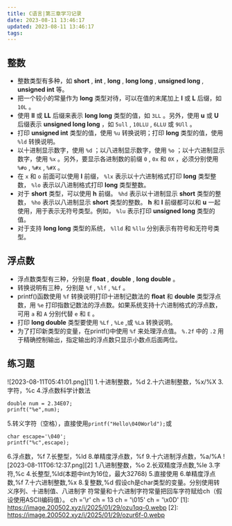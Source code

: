 ```yaml
---
title: C语言|第三章学习记录
date: 2023-08-11 13:46:17
updated: 2023-08-11 13:46:17
tags:
---
```

## 整数

- 整数类型有多种，如 **short** , **int** , **long** , **long long** , **unsigned long** , **unsigned int** 等。
- 把一个较小的常量作为 **long** 类型对待，可以在值的末尾加上 **l** 或 **L** 后缀，如 `10L` 。
- 使用 **ll** 或 **LL** 后缀来表示 **long long** 类型的值，如 `3LL` 。另外，使用 **u** 或 **U** 后缀表示 **unsigned long long** ，如 `5ull` , `10LLU` , `6LLU` 或 `9Ull` 。
- 打印 **unsigned int** 类型的值，使用 `%u` 转换说明；打印 **long** 类型的值，使用 `%ld` 转换说明。
- 以十进制显示数字，使用 `%d` ；以八进制显示数字，使用 `%o` ；以十六进制显示数字，使用 `%x` 。另外，要显示各进制数的前缀 `0` , `0x` 和 `0X` ，必须分别使用 `%#o` , `%#x` , `%#X` 。
- 在 `x` 和 `o` 前面可以使用 **l** 前缀， `%lx` 表示以十六进制格式打印 **long** 类型整数， `%lo` 表示以八进制格式打印 **long** 类型整数。
- 对于 **short** 类型，可以使用 **h** 前缀。 `%hd` 表示以十进制显示 **short** 类型的整数， `%ho` 表示以八进制显示 **short** 类型的整数。 **h** 和 **l** 前缀都可以和 **u** 一起使用，用于表示无符号类型。例如， `%lu` 表示打印 **unsigned long** 类型的值。
- 对于支持 **long long** 类型的系统， `%lld` 和 `%llu` 分别表示有符号和无符号类型。

## 浮点数

- 浮点数类型有三种，分别是 **float** , **double** , **long double** 。
- 转换说明有三种，分别是 `%f` , `%lf` , `%Lf` 。
- printf()函数使用 `%f` 转换说明打印十进制记数法的 **float** 和 **double** 类型浮点数，用 `%e` 打印指数记数法的浮点数。如果系统支持十六进制格式的浮点数，可用 `a` 和 `A` 分别代替 `e` 和 `E` 。
- 打印 **long double** 类型要使用 `%Lf` , `%Le` ,或 `%La` 转换说明。
- 为了打印新类型的变量，在printf()中使用 `%f` 来处理浮点值。 `%.2f` 中的 `.2` 用于精确控制输出，指定输出的浮点数只显示小数点后面两位。

## 练习题
![2023-08-11T05:41:01.png][1]
1.十进制整数，%d
2.十六进制整数，%x/%X
3.字符，%c
4.浮点数科学计数法
```
double num = 2.34E07;
prinft("%e",num);
```
5.转义字符（空格），直接使用```printf("Hello\040World");```或
```
char escape='\040';
printf("%c",escape);
```
6.浮点数，%f
7.长整型，%ld
8.单精度浮点数，%f
9.十六进制浮点数，%a/%A
![2023-08-11T06:12:37.png][2]
1.八进制整数，%o
2.长双精度浮点数,%le
3.字符,%c
4.长整型,%ld(本题中int为16位，最大32768)
5.直接使用
6.单精度浮点数,%f
7.十六进制整数,%x
8.复整数,%d
假设ch是char类型的变量。分别使用转义序列、十进制值、八进制字
符常量和十六进制字符常量把回车字符赋给ch（假设使用ASCII编码值）。
ch ='\r'
ch = 13
ch = '\015'
ch = '\x0D'
  [1]: https://image.200502.xyz/i/2025/01/29/ozu1qq-0.webp
  [2]: https://image.200502.xyz/i/2025/01/29/ozur6f-0.webp